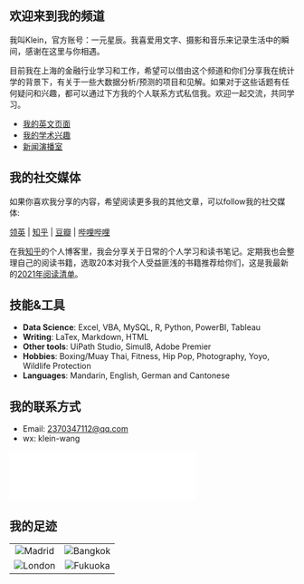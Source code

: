 ## 欢迎来到我的频道

我叫Klein，官方账号：一元星辰。我喜爱用文字、摄影和音乐来记录生活中的瞬间，感谢在这里与你相遇。

目前我在上海的金融行业学习和工作，希望可以借由这个频道和你们分享我在统计学的背景下，有关于一些大数据分析/预测的项目和见解。如果对于这些话题有任何疑问和兴趣，都可以通过下方我的个人联系方式私信我。欢迎一起交流，共同学习。

<div class="menu">
    <ul>
    <li><a href="index">我的英文页面</a></li>
    <li><a href="academics">我的学术兴趣</a></li>
    <li><a href="news2021">新闻演播室</a></li>
    </ul>
</div>


## 我的社交媒体

如果你喜欢我分享的内容，希望阅读更多我的其他文章，可以follow我的社交媒体:

[领英](https://www.linkedin.com/in/yuanchen-klein-wang-87004a112/)
| [知乎](https://www.zhihu.com/people/wang-yuan-chen-24)
| [豆瓣](https://www.douban.com/people/229534905/)
| [哔哩哔哩](https://space.bilibili.com/15471282)

在我[知乎](https://www.zhihu.com/people/wang-yuan-chen-24/columns)的个人博客里，我会分享关于日常的个人学习和读书笔记。定期我也会整理自己的阅读书籍，选取20本对我个人受益匪浅的书籍推荐给你们，这是我最新的[2021年阅读清单](https://zhuanlan.zhihu.com/p/366324411)。


## 技能&工具

- **Data Science**: Excel, VBA, MySQL, R, Python, PowerBI, Tableau
- **Writing**: LaTex, Markdown, HTML
- **Other tools**: UiPath Studio, Simul8, Adobe Premier
- **Hobbies**: Boxing/Muay Thai, Fitness, Hip Pop, Photography, Yoyo, Wildlife Protection
- **Languages**: Mandarin, English, German and Cantonese

## 我的联系方式

- Email: 2370347112@qq.com
- wx: klein-wang

<iframe frameborder="no" border="0" marginwidth="0" marginheight="0" width=330 height=86 src="//music.163.com/outchain/player?type=2&id=1392908905&auto=1&height=66"></iframe>

## 我的足迹

<table>
    <tr>
        <td ><center><img src="https://i.loli.net/2021/05/17/IjBNFtHERmkJXOi.jpg" >Madrid </center></td>
        <td ><center><img src="https://i.loli.net/2021/05/17/8Y7lSGqzTyjBN4F.jpg" >Bangkok </center></td>
    </tr>
    <tr>
        <td ><center><img src="https://i.loli.net/2021/05/17/WnPf2ixXGZzj4mT.jpg" >London </center></td>
        <td ><center><img src="https://i.loli.net/2021/05/17/B4DR58mEliYspFw.jpg" >Fukuoka </center></td>
    </tr>
</table>
